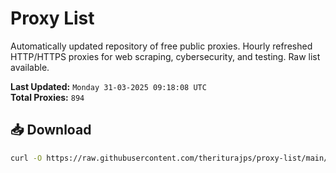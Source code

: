 # Proxy List

Automatically updated repository of free public proxies. Hourly refreshed HTTP/HTTPS proxies for web scraping, cybersecurity, and testing. Raw list available.

**Last Updated:** `Monday 31-03-2025 09:18:08 UTC`  
**Total Proxies:** `894`

## 📥 Download
```bash
curl -O https://raw.githubusercontent.com/theriturajps/proxy-list/main/proxies.txt
